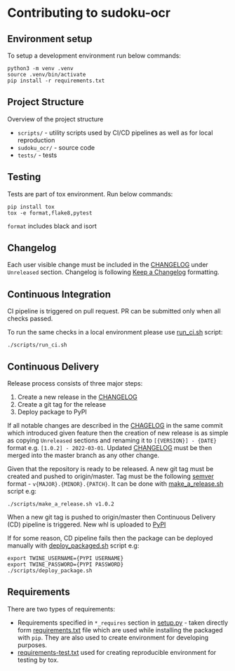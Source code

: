# Contributing to sudoku-ocr

## Environment setup
To setup a development environment run below commands:
```
python3 -m venv .venv
source .venv/bin/activate
pip install -r requirements.txt
```

## Project Structure
Overview of the project structure
* `scripts/` - utility scripts used by CI/CD pipelines as well as for local reproduction
* `sudoku_ocr/` - source code
* `tests/` - tests

## Testing
Tests are part of tox environment. Run below commands:
```
pip install tox
tox -e format,flake8,pytest
```
`format` includes black and isort

## Changelog
Each user visible change must be included in the [CHANGELOG](./CHANGELOG.md) under `Unreleased` section.
Changelog is following [Keep a Changelog](https://keepachangelog.com) formatting.

## Continuous Integration
CI pipeline is triggered on pull request. PR can be submitted only when all checks passed.

To run the same checks in a local environment please use [run_ci.sh](./scripts/run_ci.sh) script:
```
./scripts/run_ci.sh
```

## Continuous Delivery
Release process consists of three major steps:
1. Create a new release in the [CHANGELOG](./CHANGELOG.md)
2. Create a git tag for the release
3. Deploy package to PyPI

If all notable changes are described in the [CHAGELOG](./CHANGELOG.md) in the same commit which introduced given feature then the creation of new release is as simple as copying `Unreleased` sections and renaming it to `[{VERSION}] - {DATE}` format e.g. `[1.0.2] - 2022-03-01`.
Updated [CHANGELOG](./CHANGELOG.md) must be then merged into the master branch as any other change.

Given that the repository is ready to be released. A new git tag must be created and pushed to origin/master. Tag must be the following [semver](https://semver.org/spec/v2.0.0.html) format - `v{MAJOR}.{MINOR}.{PATCH}`.
It can be done with [make_a_release.sh](./scripts/make_a_release.sh) script e.g:
```
./scripts/make_a_release.sh v1.0.2
```

When a new git tag is pushed to origin/master then Continuous Delivery (CD) pipeline is triggered. New whl is uploaded to [PyPI](https://pypi.org/project/sudoku-ocr/)

If for some reason, CD pipeline fails then the package can be deployed manually with [deploy_packaged.sh](./scripts/deploy_package.sh) script e.g:
```
export TWINE_USERNAME={PYPI USERNAME}
export TWINE_PASSWORD={PYPI PASSWORD}
./scripts/deploy_package.sh
```

## Requirements
There are two types of requirements:
* Requirements specified in `*_requires` section in [setup.py](./setup.py) - taken directly form [requirements.txt](./requirements.txt) file which are used while installing the packaged with `pip`. They are also used to create environment for developing purposes.
* [requirements-test.txt](./requirements-test.txt) used for creating reproducible environment for testing by tox.